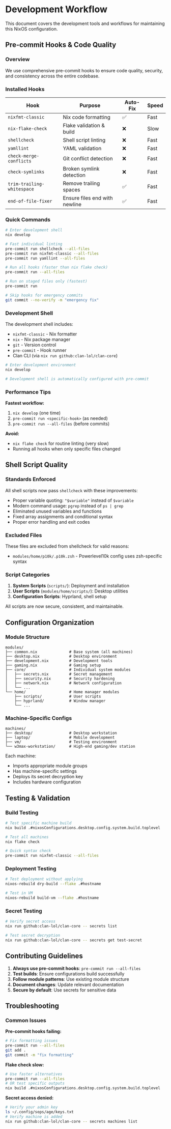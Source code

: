 # Development Workflow

This document covers the development tools and workflows for maintaining this NixOS configuration.

## Pre-commit Hooks & Code Quality

### Overview

We use comprehensive pre-commit hooks to ensure code quality, security, and consistency across the entire codebase.

### Installed Hooks

| Hook | Purpose | Auto-Fix | Speed |
|------|---------|----------|-------|
| `nixfmt-classic` | Nix code formatting | ✅ | Fast |
| `nix-flake-check` | Flake validation & build | ❌ | Slow |
| `shellcheck` | Shell script linting | ❌ | Fast |
| `yamllint` | YAML validation | ❌ | Fast |
| `check-merge-conflicts` | Git conflict detection | ❌ | Fast |
| `check-symlinks` | Broken symlink detection | ❌ | Fast |
| `trim-trailing-whitespace` | Remove trailing spaces | ✅ | Fast |
| `end-of-file-fixer` | Ensure files end with newline | ✅ | Fast |

### Quick Commands

```bash
# Enter development shell
nix develop

# Fast individual linting
pre-commit run shellcheck --all-files
pre-commit run nixfmt-classic --all-files
pre-commit run yamllint --all-files

# Run all hooks (faster than nix flake check)
pre-commit run --all-files

# Run on staged files only (fastest)
pre-commit run

# Skip hooks for emergency commits
git commit --no-verify -m "emergency fix"
```

### Development Shell

The development shell includes:
- `nixfmt-classic` - Nix formatter
- `nix` - Nix package manager
- `git` - Version control
- `pre-commit` - Hook runner
- Clan CLI (via `nix run github:clan-lol/clan-core`)

```bash
# Enter development environment
nix develop

# Development shell is automatically configured with pre-commit
```

### Performance Tips

**Fastest workflow:**
1. `nix develop` (one time)
2. `pre-commit run <specific-hook>` (as needed)
3. `pre-commit run --all-files` (before commits)

**Avoid:**
- `nix flake check` for routine linting (very slow)
- Running all hooks when only specific files changed

## Shell Script Quality

### Standards Enforced

All shell scripts now pass `shellcheck` with these improvements:
- Proper variable quoting: `"$variable"` instead of `$variable`
- Modern command usage: `pgrep` instead of `ps | grep`
- Eliminated unused variables and functions
- Fixed array assignments and conditional syntax
- Proper error handling and exit codes

### Excluded Files

These files are excluded from shellcheck for valid reasons:
- `modules/home/p10k/.p10k.zsh` - Powerlevel10k config uses zsh-specific syntax

### Script Categories

1. **System Scripts** (`scripts/`): Deployment and installation
2. **User Scripts** (`modules/home/scripts/`): Desktop utilities
3. **Configuration Scripts**: Hyprland, shell setup

All scripts are now secure, consistent, and maintainable.

## Configuration Organization

### Module Structure

```
modules/
├── common.nix              # Base system (all machines)
├── desktop.nix             # Desktop environment
├── development.nix         # Development tools
├── gaming.nix              # Gaming setup
├── core/                   # Individual system modules
│   ├── secrets.nix         # Secret management
│   ├── security.nix        # Security hardening
│   ├── network.nix         # Network configuration
│   └── ...
└── home/                   # Home manager modules
    ├── scripts/            # User scripts
    ├── hyprland/           # Window manager
    └── ...
```

### Machine-Specific Configs

```
machines/
├── desktop/                # Desktop workstation
├── laptop/                 # Mobile development
├── vm/                     # Testing environment
└── w3max-workstation/      # High-end gaming/dev station
```

Each machine:
- Imports appropriate module groups
- Has machine-specific settings
- Deploys its secret decryption key
- Includes hardware configuration

## Testing & Validation

### Build Testing

```bash
# Test specific machine build
nix build .#nixosConfigurations.desktop.config.system.build.toplevel

# Test all machines
nix flake check

# Quick syntax check
pre-commit run nixfmt-classic --all-files
```

### Deployment Testing

```bash
# Test deployment without applying
nixos-rebuild dry-build --flake .#hostname

# Test in VM
nixos-rebuild build-vm --flake .#hostname
```

### Secret Testing

```bash
# Verify secret access
nix run github:clan-lol/clan-core -- secrets list

# Test secret decryption
nix run github:clan-lol/clan-core -- secrets get test-secret
```

## Contributing Guidelines

1. **Always use pre-commit hooks**: `pre-commit run --all-files`
2. **Test builds**: Ensure configurations build successfully
3. **Follow module patterns**: Use existing module structure
4. **Document changes**: Update relevant documentation
5. **Secure by default**: Use secrets for sensitive data

## Troubleshooting

### Common Issues

**Pre-commit hooks failing:**
```bash
# Fix formatting issues
pre-commit run --all-files
git add .
git commit -m "fix formatting"
```

**Flake check slow:**
```bash
# Use faster alternatives
pre-commit run --all-files
# OR test specific outputs
nix build .#nixosConfigurations.desktop.config.system.build.toplevel
```

**Secret access denied:**
```bash
# Verify your admin key
ls ~/.config/sops/age/keys.txt
# Verify machine is added
nix run github:clan-lol/clan-core -- secrets machines list
```
